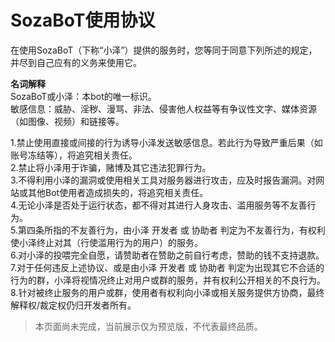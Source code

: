 # SozaBoT使用协议
在使用SozaBoT（下称“小泽”）提供的服务时，您等同于同意下列所述的规定，并尽到自己应有的义务来使用它。

**名词解释**  
SozaBoT或小泽：本bot的唯一标识。  
敏感信息：威胁、淫秽、漫骂、非法、侵害他人权益等有争议性文字、媒体资源（如图像、视频）和链接等。  


1.禁止使用直接或间接的行为诱导小泽发送敏感信息。若此行为导致严重后果（如账号冻结等），将追究相关责任。  
2.禁止将小泽用于诈骗，赌博及其它违法犯罪行为。  
3.不得利用小泽的漏洞或使用相关工具对服务器进行攻击，应及时报告漏洞。对网站或其他Bot使用者造成损失的，将追究相关责任。  
4.无论小泽是否处于运行状态，都不得对其进行人身攻击、滥用服务等不友善行为。  
5.第四条所指的不友善行为，由小泽 开发者 或 协助者 判定为不友善行为，有权利使小泽终止对其（行使滥用行为的用户）的服务。  
6.对小泽的投喂完全自愿，请赞助者在赞助之前自行考虑，赞助的钱不支持退款。  
7.对于任何违反上述协议、或是由小泽 开发者 或 协助者 判定为出现其它不合适的行为的群，小泽将视情况终止对用户或群的服务，并有权利公开相关的不良行为。  
8.针对被终止服务的用户或群，使用者有权利向小泽或相关服务提供方协商，最终解释权/裁定权仍归开发者所有。  

> 本页面尚未完成，当前展示仅为预览版，不代表最终品质。  